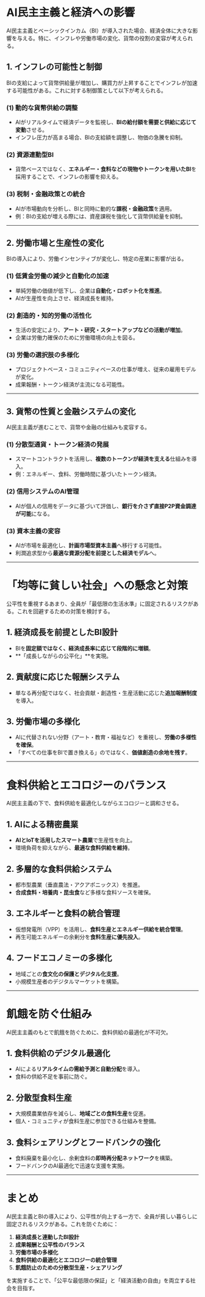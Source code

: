 # **AI民主主義と経済への影響**
AI民主主義とベーシックインカム（BI）が導入された場合、経済全体に大きな影響を与える。特に、インフレや労働市場の変化、貨幣の役割の変容が考えられる。  

## **1. インフレの可能性と制御**
BIの支給によって貨幣供給量が増加し、購買力が上昇することでインフレが加速する可能性がある。これに対する制御策として以下が考えられる。

### **(1) 動的な貨幣供給の調整**
- AIがリアルタイムで経済データを監視し、**BIの給付額を需要と供給に応じて変動**させる。
- インフレ圧力が高まる場合、BIの支給額を調整し、物価の急騰を抑制。

### **(2) 資源連動型BI**
- 貨幣ベースではなく、**エネルギー・食料などの現物やトークンを用いたBI**を採用することで、インフレの影響を抑える。

### **(3) 税制・金融政策との統合**
- AIが市場動向を分析し、BIと同時に動的な**課税・金融政策**を適用。
- 例：BIの支給が増える際には、資産課税を強化して貨幣供給量を抑制。

---

## **2. 労働市場と生産性の変化**
BIの導入により、労働インセンティブが変化し、特定の産業に影響が出る。

### **(1) 低賃金労働の減少と自動化の加速**
- 単純労働の価値が低下し、企業は**自動化・ロボット化を推進**。
- AIが生産性を向上させ、経済成長を維持。

### **(2) 創造的・知的労働の活性化**
- 生活の安定により、**アート・研究・スタートアップなどの活動が増加**。
- 企業は労働力確保のために労働環境の向上を図る。

### **(3) 労働の選択肢の多様化**
- プロジェクトベース・コミュニティベースの仕事が増え、従来の雇用モデルが変化。
- 成果報酬・トークン経済が主流になる可能性。

---

## **3. 貨幣の性質と金融システムの変化**
AI民主主義が進むことで、貨幣や金融の仕組みも変容する。

### **(1) 分散型通貨・トークン経済の発展**
- スマートコントラクトを活用し、**複数のトークンが経済を支える**仕組みを導入。
- 例：エネルギー、食料、労働時間に基づいたトークン経済。

### **(2) 信用システムのAI管理**
- AIが個人の信用をデータに基づいて評価し、**銀行を介さず直接P2P資金調達が可能**になる。

### **(3) 資本主義の変容**
- AIが市場を最適化し、**計画市場型資本主義**へ移行する可能性。
- 利潤追求型から**最適な資源分配を前提とした経済モデル**へ。

---

# **「均等に貧しい社会」への懸念と対策**
公平性を重視するあまり、全員が「最低限の生活水準」に固定されるリスクがある。これを回避するための対策を検討する。

## **1. 経済成長を前提としたBI設計**
- BIを**固定額ではなく、経済成長率に応じて段階的に増額**。
- **「成長しながらの公平化」**を実現。

## **2. 貢献度に応じた報酬システム**
- 単なる再分配ではなく、社会貢献・創造性・生産活動に応じた**追加報酬制度**を導入。

## **3. 労働市場の多様化**
- AIに代替されない分野（アート・教育・福祉など）を重視し、**労働の多様性を確保**。
- 「すべての仕事をBIで置き換える」のではなく、**価値創造の余地を残す**。

---

# **食料供給とエコロジーのバランス**
AI民主主義の下で、食料供給を最適化しながらエコロジーと調和させる。

## **1. AIによる精密農業**
- **AIとIoTを活用したスマート農業**で生産性を向上。
- 環境負荷を抑えながら、**最適な食料供給を維持**。

## **2. 多層的な食料供給システム**
- 都市型農業（垂直農法・アクアポニックス）を推進。
- **合成食料・培養肉・昆虫食**など多様な食料ソースを確保。

## **3. エネルギーと食料の統合管理**
- 仮想発電所（VPP）を活用し、**食料生産とエネルギー供給を統合管理**。
- 再生可能エネルギーの余剰分を**食料生産に優先投入**。

## **4. フードエコノミーの多様化**
- 地域ごとの**食文化の保護とデジタル化支援**。
- 小規模生産者のデジタルマーケットを構築。

---

# **飢餓を防ぐ仕組み**
AI民主主義のもとで飢餓を防ぐために、食料供給の最適化が不可欠。

## **1. 食料供給のデジタル最適化**
- AIによる**リアルタイムの需給予測と自動分配**を導入。
- 食料の供給不足を事前に防ぐ。

## **2. 分散型食料生産**
- 大規模農業依存を減らし、**地域ごとの食料生産**を促進。
- 個人・コミュニティが食料生産に参加できる仕組みを整備。

## **3. 食料シェアリングとフードバンクの強化**
- 食料廃棄を最小化し、余剰食料の**即時再分配ネットワーク**を構築。
- フードバンクのAI最適化で迅速な支援を実施。

---

# **まとめ**
AI民主主義とBIの導入により、公平性が向上する一方で、全員が貧しい暮らしに固定されるリスクがある。これを防ぐために：

1. **経済成長と連動したBI設計**
2. **成果報酬と公平性のバランス**
3. **労働市場の多様化**
4. **食料供給の最適化とエコロジーの統合管理**
5. **飢餓防止のための分散型生産・シェアリング**

を実施することで、「公平な最低限の保証」と「経済活動の自由」を両立する社会を目指す。
